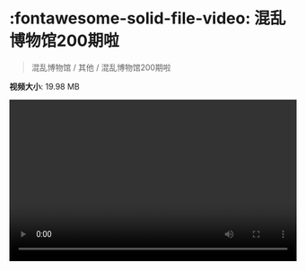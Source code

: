 # :fontawesome-solid-file-video: 混乱博物馆200期啦

> 混乱博物馆 / 其他 / 混乱博物馆200期啦

**视频大小**: 19.98 MB

<video id="V-459764e312278a6d6ca321329889d40f" width="512" height="288" preload="none" playsinline webkit-playsinline></video>